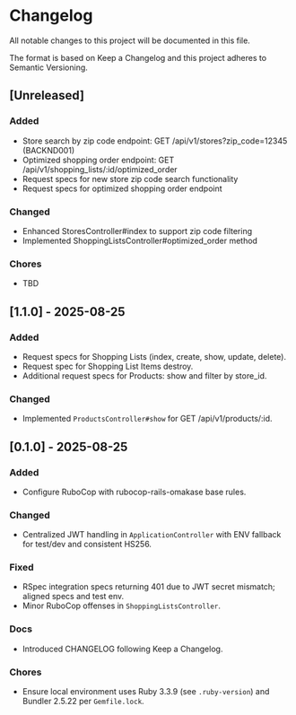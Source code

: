 # Changelog

All notable changes to this project will be documented in this file.

The format is based on Keep a Changelog and this project adheres to Semantic Versioning.

## [Unreleased]

### Added
- Store search by zip code endpoint: GET /api/v1/stores?zip_code=12345 (BACKND001)
- Optimized shopping order endpoint: GET /api/v1/shopping_lists/:id/optimized_order
- Request specs for new store zip code search functionality
- Request specs for optimized shopping order endpoint

### Changed
- Enhanced StoresController#index to support zip code filtering
- Implemented ShoppingListsController#optimized_order method

### Chores
- TBD

<!-- When releasing, move items above into a new section, e.g. `## [0.1.0] - YYYY-MM-DD` -->

## [1.1.0] - 2025-08-25

### Added
- Request specs for Shopping Lists (index, create, show, update, delete).
- Request spec for Shopping List Items destroy.
- Additional request specs for Products: show and filter by store_id.

### Changed
- Implemented `ProductsController#show` for GET /api/v1/products/:id.

## [0.1.0] - 2025-08-25

### Added
- Configure RuboCop with rubocop-rails-omakase base rules.

### Changed
- Centralized JWT handling in `ApplicationController` with ENV fallback for test/dev and consistent HS256.

### Fixed
- RSpec integration specs returning 401 due to JWT secret mismatch; aligned specs and test env.
- Minor RuboCop offenses in `ShoppingListsController`.

### Docs
- Introduced CHANGELOG following Keep a Changelog.

### Chores
- Ensure local environment uses Ruby 3.3.9 (see `.ruby-version`) and Bundler 2.5.22 per `Gemfile.lock`.
